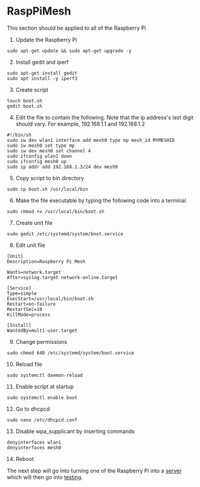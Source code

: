 # RaspPiMesh

This section should be applied to all of the Raspberry Pi

1. Update the Raspberry Pi

```
sudo apt-get update && sudo apt-get upgrade -y
```

2. Install gedit and iperf

```
sudo apt-get install gedit
sudo apt install -y iperf3
```

3. Create script

```
touch boot.sh
gedit boot.sh
```

4. Edit the file to contain the following. Note that the ip address's last digit should vary. For example, 192.168.1.1 and 192.168.1.2

```
#!/bin/sh
sudo iw dev wlan1 interface add mesh0 type mp mesh_id MYMESHID
sudo iw mesh0 set type mp
sudo iw dev mesh0 set channel 4
sudo ifconfig wlan1 down
sudo ifconfig mesh0 up
sudo ip addr add 192.168.1.3/24 dev mesh0 
```

5. Copy script to bin directory

```
sudo cp boot.sh /usr/local/bin
```

6. Make the file executable by typing the following code into a terminal

```
sudo chmod +x /usr/local/bin/boot.sh
```

7. Create unit file 

```
sudo gedit /etc/systemd/system/boot.service
```

8. Edit unit file

```
[Unit]
Description=Raspberry Pi Mesh

Wants=network.target
After=syslog.target network-online.target

[Service]
Type=simple
ExecStart=/usr/local/bin/boot.sh
Restart=on-failure
RestartSec=10
KillMode=process

[Install]
WantedBy=multi-user.target
```

9. Change permissions

```
sudo chmod 640 /etc/systemd/system/boot.service
```

10. Reload file

```
sudo systemctl daemon-reload
```

11. Enable script at startup

```
sudo systemctl enable boot
```

12. Go to dhcpcd

```
sudo nano /etc/dhcpcd.conf
```

13. Disable wpa_supplicant by inserting commands

```
denyinterfaces wlan1
denyinterfaces mesh0
```

14. Reboot

The next step will go into turning one of the Raspberry Pi into a [server](raspberrypi_server.md) which will then go into [testing](testing.md).

